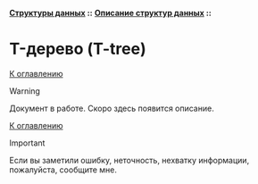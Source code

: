 **[Структуры данных](../../README.md#data-structures) ::** 
**[Описание структур данных](../../README.md#data-structures-descriptions) ::**
# T-дерево (T-tree)

<!--

-->

[К оглавлению](../../README.md#data-structures-descriptions)

> [!WARNING]
> Документ в работе. Скоро здесь появится описание.

[К оглавлению](../../README.md#data-structures-descriptions)

> [!IMPORTANT]
> Если вы заметили ошибку, неточность, нехватку информации, пожалуйста, сообщите мне.
